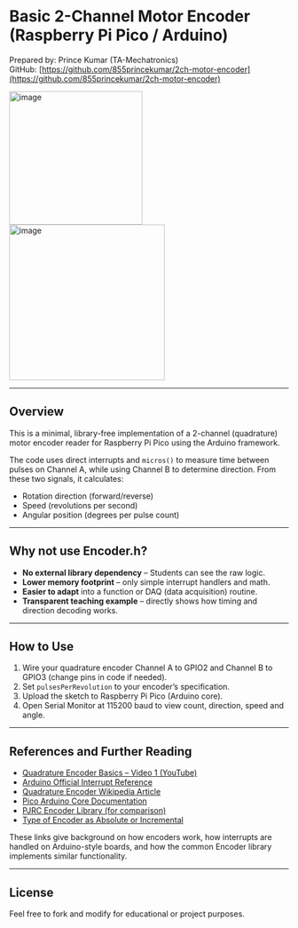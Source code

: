 # Basic 2-Channel Motor Encoder (Raspberry Pi Pico / Arduino)

Prepared by: Prince Kumar (TA-Mechatronics)  
GitHub: [https://github.com/855princekumar/2ch-motor-encoder](https://github.com/855princekumar/2ch-motor-encoder)

<img width="240" height="240" alt="image" src="https://github.com/user-attachments/assets/2e19befa-5582-4748-9ea6-a30116b61c3f" />
<img width="280" height="280" alt="image" src="https://github.com/user-attachments/assets/bf3ab679-7bb5-46af-bd12-64e0de0eeb9b" />

---

## Overview

This is a minimal, library-free implementation of a 2-channel (quadrature) motor encoder reader for Raspberry Pi Pico using the Arduino framework.

The code uses direct interrupts and `micros()` to measure time between pulses on Channel A, while using Channel B to determine direction. From these two signals, it calculates:

- Rotation direction (forward/reverse)
- Speed (revolutions per second)
- Angular position (degrees per pulse count)

---

## Why not use Encoder.h?

- **No external library dependency** – Students can see the raw logic.
- **Lower memory footprint** – only simple interrupt handlers and math.
- **Easier to adapt** into a function or DAQ (data acquisition) routine.
- **Transparent teaching example** – directly shows how timing and direction decoding works.

---

## How to Use

1. Wire your quadrature encoder Channel A to GPIO2 and Channel B to GPIO3 (change pins in code if needed).
2. Set `pulsesPerRevolution` to your encoder’s specification.
3. Upload the sketch to Raspberry Pi Pico (Arduino core).
4. Open Serial Monitor at 115200 baud to view count, direction, speed and angle.

---

## References and Further Reading

- [Quadrature Encoder Basics – Video 1 (YouTube)](https://www.youtube.com/watch?v=woCLkFvYCb0&t=9s)  
- [Arduino Official Interrupt Reference](https://docs.arduino.cc/language-reference/en/functions/external-interrupts/attachInterrupt/)  
- [Quadrature Encoder Wikipedia Article](https://en.wikipedia.org/wiki/Rotary_encoder#Incremental_rotary_encoder)  
- [Pico Arduino Core Documentation](https://arduino-pico.readthedocs.io/en/latest/)  
- [PJRC Encoder Library (for comparison)](https://www.pjrc.com/teensy/td_libs_Encoder.html)
- [Type of Encoder as Absolute or Incremental](https://www.youtube.com/watch?v=-Qk--Sjgq78)

These links give background on how encoders work, how interrupts are handled on Arduino-style boards, and how the common Encoder library implements similar functionality.

---

## License

Feel free to fork and modify for educational or project purposes.
